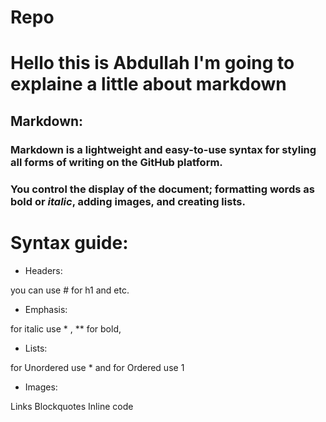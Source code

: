 # Repo #
# Hello this is Abdullah I'm going to explaine a little about markdown #
## Markdown: ##
 
###  Markdown is a lightweight and easy-to-use syntax for styling all forms of writing on the GitHub platform. ###

###  You control the display of the document; formatting words as **bold** or _italic_, adding images, and creating lists. ###

# Syntax guide: #

- Headers:

you can use # for h1 and etc.

- Emphasis:

 for italic use * , ** for bold,

- Lists:

for Unordered use * and for Ordered use 1
- Images:


Links
Blockquotes
Inline code

